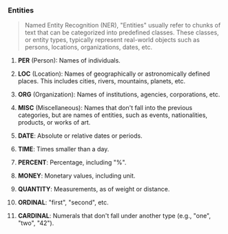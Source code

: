 ### Entities
> Named Entity Recognition (NER), "Entities" usually refer to chunks of text that can be categorized into predefined classes. These classes, or entity types, typically represent real-world objects such as persons, locations, organizations, dates, etc.

1. **PER** (Person): Names of individuals.
   
2. **LOC** (Location): Names of geographically or astronomically defined places. This includes cities, rivers, mountains, planets, etc.
   
3. **ORG** (Organization): Names of institutions, agencies, corporations, etc.
   
4. **MISC** (Miscellaneous): Names that don't fall into the previous categories, but are names of entities, such as events, nationalities, products, or works of art.
   
5. **DATE**: Absolute or relative dates or periods.
   
6. **TIME**: Times smaller than a day.
   
7. **PERCENT**: Percentage, including "%".
   
8. **MONEY**: Monetary values, including unit.
   
9. **QUANTITY**: Measurements, as of weight or distance.
   
10. **ORDINAL**: "first", "second", etc.
   
11. **CARDINAL**: Numerals that don't fall under another type (e.g., "one", "two", "42").